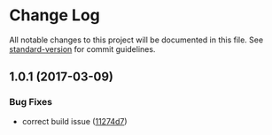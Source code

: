 # Change Log

All notable changes to this project will be documented in this file. See [standard-version](https://github.com/conventional-changelog/standard-version) for commit guidelines.

<a name="1.0.1"></a>
## 1.0.1 (2017-03-09)


### Bug Fixes

* correct build issue ([11274d7](https://github.com/danhayden/contentful-response-parser/commit/11274d7))

